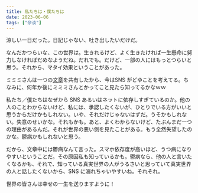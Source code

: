 ```yaml
---
title: 私たちは・僕たちは
date: 2023-06-06
tags: ["杂谈"]
---
```


涼しい一日だった。日記じゃない、吐き出したいだけだ。

なんだかつらいな、この世界は。生きれるけど、よく生きたければ一生懸命に努力しなければだめなようだね。だれでも。だけど、一部の人にはもっとつらいと思う。それから、マタイ効果ということがあった。

ミミミさんは一つの[文章](https://forbesjapan.com/articles/detail/18925)を共有したから、今はSNS がどゆことを考えてる。ちなみに、何年か後にミミミさんとかってこと見たら知ってるかなｗｗ

私たち／僕たちはなぜから SNS あるいはネットに依存しすぎているのか。他の人のことわからないけど、私には、承認したくないが、ひとりでいる方がいいと思うからだけかもしれない。いや、それだけじゃないはずだ。うそかもしれない。失意のせいかな。それもかも。あと、よくわからないけど、たぶんまだ一つの理由があるんだ。それが世界の悪い側を見たことがある。もう全然失望したのかな。鬱病かもしれないと思う。

だから、文章中には鬱病なんて言った。スマホ依存度が高いほど、うつ病になりやすいということだ。その原因私も知っているかも。鬱病なら、他の人と言いたくなるかも、それで、知っている真実世界の人がうるさいと思っていて真実世界の人と話したくないから、SNS に溺れちゃいやすいね。それそれ。

世界の皆さんは幸せの一生を送りますように！
